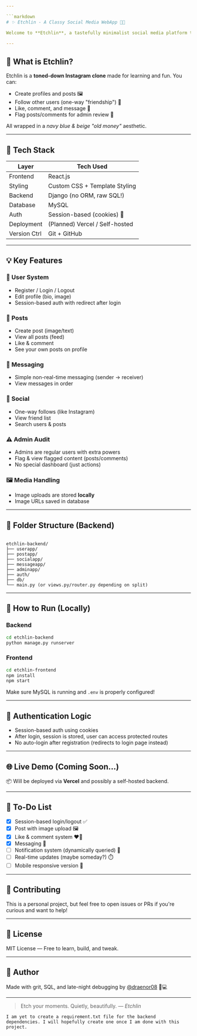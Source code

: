 ```yaml
---

```markdown
# ✨ Etchlin - A Classy Social Media WebApp 👥📸

Welcome to **Etchlin**, a tastefully minimalist social media platform that's like a calmer, more refined cousin of Instagram. Built with love (and raw SQL), Etchlin is designed for simplicity, performance, and learning how full-stack magic works from scratch.

---
```


## 🎯 What is Etchlin?

Etchlin is a **toned-down Instagram clone** made for learning and fun. You can:
- Create profiles and posts 🖼️
- Follow other users (one-way "friendship") 🤝
- Like, comment, and message 🔁
- Flag posts/comments for admin review 🚩

All wrapped in a *navy blue & beige "old money"* aesthetic.

---

## 🔧 Tech Stack

| Layer         | Tech Used                        |
|--------------|----------------------------------|
| Frontend     | React.js                         |
| Styling      | Custom CSS + Template Styling    |
| Backend      | Django (no ORM, raw SQL!)        |
| Database     | MySQL                            |
| Auth         | Session-based (cookies) 🍪       |
| Deployment   | (Planned) Vercel / Self-hosted   |
| Version Ctrl | Git + GitHub                     |

---

## 💡 Key Features

### 👤 User System
- Register / Login / Logout
- Edit profile (bio, image)
- Session-based auth with redirect after login

### 📸 Posts
- Create post (image/text)
- View all posts (feed)
- Like & comment
- See your own posts on profile

### 💬 Messaging
- Simple non-real-time messaging (sender → receiver)
- View messages in order

### 🧭 Social
- One-way follows (like Instagram)
- View friend list
- Search users & posts

### ⚠️ Admin Audit
- Admins are regular users with extra powers
- Flag & view flagged content (posts/comments)
- No special dashboard (just actions)

### 🖼️ Media Handling
- Image uploads are stored **locally**
- Image URLs saved in database

---

## 🚧 Folder Structure (Backend)

```

etchlin-backend/
├── userapp/
├── postapp/
├── socialapp/
├── messageapp/
├── adminapp/
├── auth/
├── db/
└── main.py (or views.py/router.py depending on split)

````

---

## 🧪 How to Run (Locally)

### Backend
```bash
cd etchlin-backend
python manage.py runserver
````

### Frontend

```bash
cd etchlin-frontend
npm install
npm start
```

Make sure MySQL is running and `.env` is properly configured!

---

## 🔐 Authentication Logic

* Session-based auth using cookies
* After login, session is stored, user can access protected routes
* No auto-login after registration (redirects to login page instead)

---

## 🌐 Live Demo (Coming Soon...)

📦 Will be deployed via **Vercel** and possibly a self-hosted backend.

---

## 📌 To-Do List

* [x] Session-based login/logout ✅
* [x] Post with image upload 🖼️
* [x] Like & comment system ❤️💬
* [x] Messaging 💌
* [ ] Notification system (dynamically queried) 🔔
* [ ] Real-time updates (maybe someday?) ⏱️
* [ ] Mobile responsive version 📱

---

## 🤝 Contributing

This is a personal project, but feel free to open issues or PRs if you're curious and want to help!

---

## 📜 License

MIT License — Free to learn, build, and tweak.

---

## 👑 Author

Made with grit, SQL, and late-night debugging by [@draenor08](https://github.com/draenor08) 🧠💻

---

> Etch your moments. Quietly, beautifully.
> — *Etchlin*

```
I am yet to create a requirement.txt file for the backend dependencies. I will hopefully create one once I am done with this project.
```
